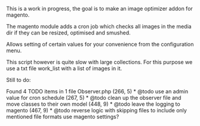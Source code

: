 This is a work in progress, the goal is to make an image optimizer addon for magento.

The magento module adds a cron job which checks all images in the media dir if they can be resized, optimised and smushed.

Allows setting of certain values for your convenience from the configuration menu.

This script however is quite slow with large collections. For this purpose we use a txt file work_list with a list of images in it.

Still to do:

Found 4 TODO items in 1 file
Observer.php
(266, 5) * @todo use an admin value for cron schedule
(267, 5) * @todo clean up the observer file and move classes to their own model
(448, 9) * @todo leave the logging to magento
(467, 9) * @todo reverse logic with skipping files to include only mentioned file formats use magento settings?